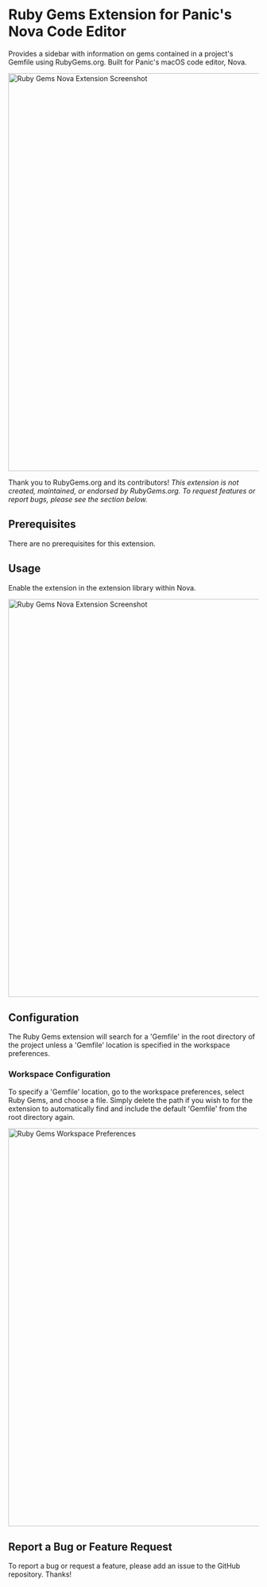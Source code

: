 # Ruby Gems Extension for Panic's Nova Code Editor

Provides a sidebar with information on gems contained in a project's Gemfile using RubyGems.org. Built for Panic's macOS code editor, Nova.

<img src="https://user-images.githubusercontent.com/48892071/127221251-14cc14d3-e45d-4e1b-ac31-341ff007474e.png" width="800" alt="Ruby Gems Nova Extension Screenshot">

Thank you to RubyGems.org and its contributors! *This extension is not created, maintained, or endorsed by RubyGems.org. To request features or report bugs, please see the section below.*

## Prerequisites

There are no prerequisites for this extension.

## Usage

Enable the extension in the extension library within Nova.

<img src="https://user-images.githubusercontent.com/48892071/127221912-3abb50a1-036d-4cae-86cf-67dd9831e461.png" width="800" alt="Ruby Gems Nova Extension Screenshot">

## Configuration

The Ruby Gems extension will search for a 'Gemfile' in the root directory of the project unless a 'Gemfile' location is specified in the workspace preferences.

### Workspace Configuration
To specify a 'Gemfile' location, go to the workspace preferences, select Ruby Gems, and choose a file. Simply delete the path if you wish to for the extension to automatically find and include the default 'Gemfile' from the root directory again.

<img src="https://user-images.githubusercontent.com/48892071/127221966-22bd9c96-60cf-46eb-878e-22dbf3b31b67.png" width="800" alt="Ruby Gems Workspace Preferences">

## Report a Bug or Feature Request

To report a bug or request a feature, please add an issue to the GitHub repository. Thanks!
